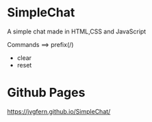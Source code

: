 # SimpleChat
A simple chat made in HTML,CSS and JavaScript

Commands ==> prefix(/)
- clear
- reset

# Github Pages
https://jvgfern.github.io/SimpleChat/
